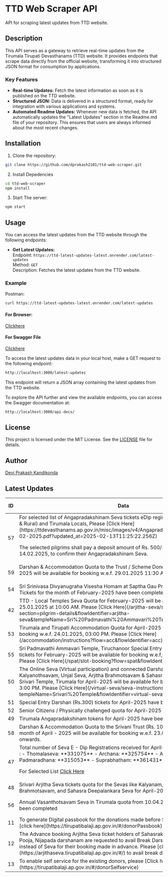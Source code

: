 # TTD Web Scraper API

API for scraping latest updates from TTD website.

## Description

This API serves as a gateway to retrieve real-time updates from the Tirumala Tirupati Devasthanams (TTD) website. It provides endpoints that scrape data directly from the official website, transforming it into structured JSON format for consumption by applications.

### Key Features

- **Real-time Updates:** Fetch the latest information as soon as it is published on the TTD website.
- **Structured JSON:** Data is delivered in a structured format, ready for integration with various applications and systems.
- **Automated Readme Updates:** Whenever new data is fetched, the API automatically updates the "Latest Updates" section in the Readme.md file of your repository. This ensures that users are always informed about the most recent changes.

## Installation

1. Clone the repository:

```bash
git clone https://github.com/dprakash2101/ttd-web-scraper.git
```

2. Install Depedencies

```bash
cd ttd-web-scraper
npm install
```

3. Start The server:

```bash
npm start
```



## Usage

You can access the latest updates from the TTD website through the following endpoints:

- **Get Latest Updates:**  
  Endpoint: `https://ttd-latest-updates-latest.onrender.com/latest-updates`  
  Method: `GET`  
  Description: Fetches the latest updates from the TTD website.

### Example
Postman:
```bash
curl https://ttd-latest-updates-latest.onrender.com/latest-updates
```
#### For Browser:
 [Clickhere](https://ttd-latest-updates-latest.onrender.com/latest-updates)

 #### For Swagger File
 [Clickhere](https://ttd-latest-updates-latest.onrender.com/api-docs/)


To access the latest updates data in your local host, make a GET request to the following endpoint:

```bash
http://localhost:3000/latest-updates
```
This endpoint will return a JSON array containing the latest updates from the TTD website.

To explore the API further and view the available endpoints, you can access the Swagger documentation at:

```bash
http://localhost:3000/api-docs/
```

## License

This project is licensed under the MIT License. See the [LICENSE](LICENSE) file for details.

## Author

[Devi Prakash Kandikonda](https://github.com/dprakash2101)

## Latest Updates
<table><thead><tr><th>ID</th><th>Data</th><th>CTA</th><th>Is Internal Redirection</th><th>Redirection Link</th></tr></thead><tbody><tr><td>57</td><td>For selected list of Angapradakshinam Seva tickets eDip registrations for Tirupati (Urban & Rural) and Tirumala Locals,
Please [Click Here](https://ttdevasthanams.ap.gov.in/misc/images/v4/Angapradakshinam_DIP_Results_13-02-2025.pdf?updated_at=2025-02-13T11:25:22.256Z)
 
The selected pilgrims shall pay a deposit amount of Rs. 500/- before 12:00 PM on 14.02.2025, to confirm their Angapradakshinam Seva.</td><td>AGP</td><td>false</td><td>N/A</td></tr><tr><td>59</td><td>Darshan & Accommodation Quota to the Trust / Scheme Donors for the month of APRIL-2025 will be available for booking w.e.f. 29.01.2025 11:30 AM
</td><td>Trusts/Schemes Donors </td><td>null</td><td>N/A</td></tr><tr><td>54</td><td>Sri Srinivasa Divyanugraha Visesha Homam at Saptha Gau Pradhakshina shala, Alipiri Tickets for the month of February-2025 have been completed.</td><td>Homam</td><td>null</td><td>N/A</td></tr><tr><td>42</td><td>TTD - Local Temples Seva Quota for February-2025 will be available for booking w.e.f 25.01.2025 at 10:00 AM. Please [Click Here](/arjitha-seva/slot-booking?section=pilgrim-details&flowIdentifier=arjitha-seva&templeName=Sri%20Padmavathi%20Ammavari%20Temple&sevaName=All)</td><td>local temples</td><td>true</td><td>N/A</td></tr><tr><td>53</td><td>Tirumala and Tirupati Accommodation Quota for April-2025 will be available for booking w.e.f. 24.01.2025, 03:00 PM. Please [Click Here](/accommodation/instructions?flow=acc&flowIdentifier=acc)</td><td>ACC</td><td>true</td><td>N/A</td></tr><tr><td>55</td><td>Sri Padmavathi Ammavari Temple, Tiruchanoor Special Entry Darshan (Rs. 200/-) tickets for February-2025 will be available for booking w.e.f, 24.01.2025, 10:00 AM. Please [Click Here](/spat/slot-booking?flow=spat&flowIdentifier=spat)</td><td>SED (PAT)</td><td>true</td><td>N/A</td></tr><tr><td>50</td><td>The Online Seva (Virtual participation) and connected Darshan quota for Kalyanothsavam, Unjal Seva, Arjitha Brahmotsavam & Sahasra Deepalankara Sevas of Srivari Temple, Tirumala for April-2025 will be available for booking w.e.f. 21.01.2025, 3:00 PM. Please [Click Here](/virtual-seva/seva-instructions?templeName=Srivari%20Temple&flowIdentifier=virtual-seva&flow=virtual-seva)</td><td>Virtual Seva</td><td>true</td><td>N/A</td></tr><tr><td>51</td><td>Special Entry Darshan (Rs.300) tickets for April-2025 have been completed.</td><td>SED (SRI TT)</td><td>null</td><td>N/A</td></tr><tr><td>52</td><td>Senior Citizens / Physically challenged quota for April-2025 has been completed.</td><td>PLD</td><td>null</td><td>N/A</td></tr><tr><td>49</td><td>Tirumala Angapradakshinam tokens for April-2025 have been completed.</td><td>APD</td><td>null</td><td>N/A</td></tr><tr><td>58</td><td>Darshan & Accommodation Quota to the Srivani Trust (Rs. 10,000/-) donors for the month of April - 2025 will be available for booking w.e.f. 23.01.2025 from 11:00 AM onwards.</td><td>Srivani Trust</td><td>null</td><td>N/A</td></tr><tr><td>47</td><td>Total number of Seva E - Dip Registrations received for April-2025 Srivari Arjitha Sevas :
- Thomalaseva: **331075**
- Archana: **325754**
- Astadala Pada Padmaradhana: **315053**
- Suprabhatham: **361431**

For Selected List [Click Here](https://ttdevasthanams.ap.gov.in/misc/images/v4/2025_01_20_EDIP_SELECTIONS.pdf)
</td><td>EDIP</td><td>false</td><td>N/A</td></tr><tr><td>48</td><td>Srivari Arjitha Seva tickets quota for the Sevas like Kalyanam, Unjal Seva, Arjitha Brahmotsavam, and Sahasra Deepalankara Seva for April-2025 has been completed.</td><td>Arjitha Seva</td><td>null</td><td>N/A</td></tr><tr><td>56</td><td>Annual Vasanthotsavam Seva in Tirumala quota from 10.04.2025 to 12.04.2025 has been completed </td><td>Annual Vasanthotsavam Seva</td><td>null</td><td>N/A</td></tr><tr><td>11</td><td>To generate Digital passbook for the donations made before September 2016, please [click here](https://tirupatibalaji.ap.gov.in/#/donorPassbook)</td><td>N/A</td><td>null</td><td>N/A</td></tr><tr><td>12</td><td>The Advance booking Arjitha Seva ticket holders of Sahasrakalasabhishekam, Vishesha Pooja, Nijapada darshanam are requested to avail Break Darshan or to get refund instead of Seva for their booking made in advance. Please [click here](https://arjithaseva.tirupatibalaji.ap.gov.in/#/) to avail break darshan or to get refund.</td><td>N/A</td><td>null</td><td>N/A</td></tr><tr><td>13</td><td>To enable self service for the existing    donors, please [Click here](https://tirupatibalaji.ap.gov.in/#/donorSelfservice) </td><td>donor self service</td><td>null</td><td>N/A</td></tr></tbody></table>
